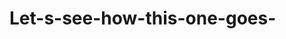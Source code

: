 # Let-s-see-how-this-one-goes-
<!DOC TYPE HTML>
<HTML Lang ="EN">
<head>
<meta charset = "UTF 8">
<title> links and images </title>
<head>
<body>
<h1 about page </h1>
</body>
</html>
